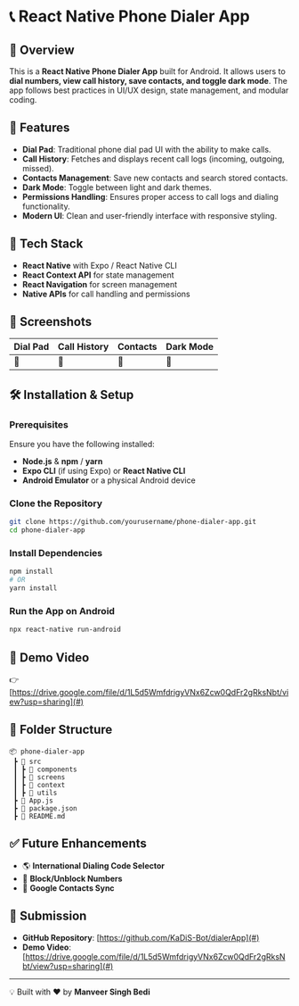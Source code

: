 # 📞 React Native Phone Dialer App

## 📌 Overview
This is a **React Native Phone Dialer App** built for Android. It allows users to **dial numbers, view call history, save contacts, and toggle dark mode**. The app follows best practices in UI/UX design, state management, and modular coding.

## 🎯 Features
- **Dial Pad**: Traditional phone dial pad UI with the ability to make calls.
- **Call History**: Fetches and displays recent call logs (incoming, outgoing, missed).
- **Contacts Management**: Save new contacts and search stored contacts.
- **Dark Mode**: Toggle between light and dark themes.
- **Permissions Handling**: Ensures proper access to call logs and dialing functionality.
- **Modern UI**: Clean and user-friendly interface with responsive styling.

## 🚀 Tech Stack
- **React Native** with Expo / React Native CLI
- **React Context API** for state management
- **React Navigation** for screen management
- **Native APIs** for call handling and permissions

## 📸 Screenshots
| Dial Pad | Call History | Contacts | Dark Mode |
|----------|------------|----------|-----------|
| 📱 | 📱 | 📱 | 🌙 |

## 🛠 Installation & Setup
### **Prerequisites**
Ensure you have the following installed:
- **Node.js** & **npm** / **yarn**
- **Expo CLI** (if using Expo) or **React Native CLI**
- **Android Emulator** or a physical Android device

### **Clone the Repository**
```sh
git clone https://github.com/yourusername/phone-dialer-app.git
cd phone-dialer-app
```

### **Install Dependencies**
```sh
npm install
# OR
yarn install
```

### **Run the App on Android**
```sh
npx react-native run-android
```

## 🎥 Demo Video
👉 [https://drive.google.com/file/d/1L5d5WmfdrigyVNx6Zcw0QdFr2gRksNbt/view?usp=sharing](#)

## 📂 Folder Structure
```
📦 phone-dialer-app
 ┣ 📂 src
 ┃ ┣ 📂 components
 ┃ ┣ 📂 screens
 ┃ ┣ 📂 context
 ┃ ┣ 📂 utils
 ┣ 📄 App.js
 ┣ 📄 package.json
 ┣ 📄 README.md
```

## ✅ Future Enhancements
- 🌎 **International Dialing Code Selector**
- 🚫 **Block/Unblock Numbers**
- 🔄 **Google Contacts Sync**

## 📩 Submission
- **GitHub Repository**: [https://github.com/KaDiS-Bot/dialerApp](#)
- **Demo Video**: [https://drive.google.com/file/d/1L5d5WmfdrigyVNx6Zcw0QdFr2gRksNbt/view?usp=sharing](#)

---
💡 Built with ❤️ by **Manveer Singh Bedi**

